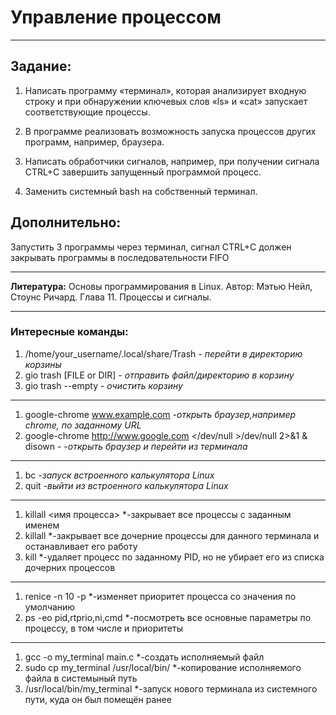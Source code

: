 # Управление процессом

---

## Задание: 

1. Написать программу «терминал», которая анализирует входную строку и при обнаружении ключевых слов «ls» и «cat» запускает соответствующие процессы.

2. В программе реализовать возможность запуска процессов других программ, например, браузера.

3. Написать обработчики сигналов, например, при получении сигнала CTRL+C завершить запущенный программой процесс.

4. Заменить системный bash на собственный терминал.

## Дополнительно:

Запустить 3 программы через терминал, сигнал CTRL+C должен закрывать программы в последовательности FIFO

---

**Литература:** Основы программирования в Linux. Автор: Мэтью Нейл, Стоунс Ричард. Глава 11. Процессы и сигналы.

---
### Интересные команды:

1. /home/your_username/.local/share/Trash *- перейти в директорию корзины*
2. gio trash [FILE or DIR]                *- отправить файл/директорию в корзину*
3. gio trash --empty                      *- очистить корзину*
---
1. google-chrome www.example.com          *-открыть браузер,например chrome, по заданному URL*
2. google-chrome http://www.google.com </dev/null >/dev/null 2>&1 & disown - *-открыть браузер и перейти из терминала*
---
1. bc                                     *-запуск встроенного калькулятора Linux*
2. quit                                   *-выйти из встроенного калькулятора Linux*
---
1. killall <имя процесса>                 *-закрывает все процессы с заданным именем
2. killall                                *-закрывает все дочерние процессы для данного терминала и останавливает его работу
3. kill <PID>                             *-удаляет процесс по заданному PID, но не убирает его из списка дочерних процессов
---
1. renice -n 10 -p <PID>                  *-изменяет приоритет процесса со значения по умолчанию
2. ps -eo pid,rtprio,ni,cmd               *-посмотреть все основные параметры по процессу, в том числе и приоритеты
---
1. gcc -o my_terminal main.c              *-создать исполняемый файл
2. sudo cp my_terminal /usr/local/bin/    *-копирование исполняемого файла в системыный путь
3. /usr/local/bin/my_terminal             *-запуск нового терминала из системного пути, куда он был помещён ранее
